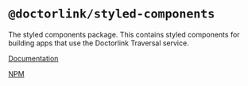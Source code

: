 # `@doctorlink/styled-components`

The styled components package. This contains styled components for building apps that use the Doctorlink Traversal service.

[Documentation](https://npm.doctorlink.com/modules/_doctorlink_styled_components)

[NPM](https://www.npmjs.com/package/@doctorlink/styled_components)
